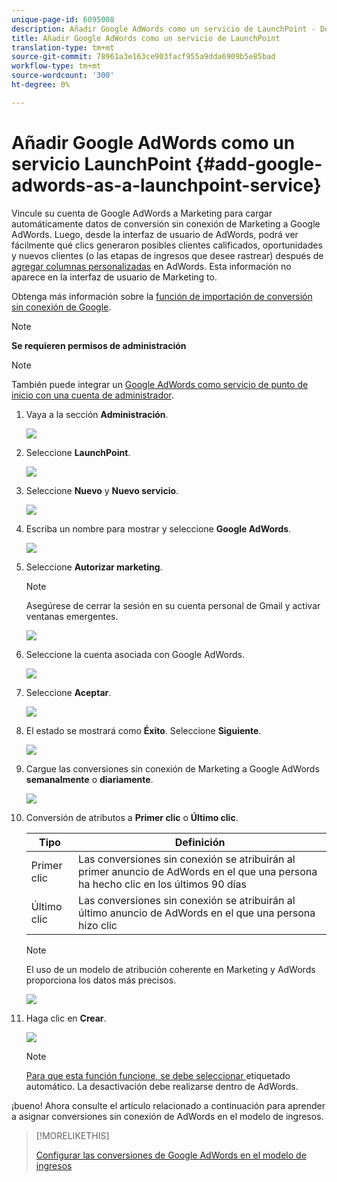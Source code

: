 ```yaml
---
unique-page-id: 6095008
description: Añadir Google AdWords como un servicio de LaunchPoint - Documentos de marketing - Documentación del producto
title: Añadir Google AdWords como un servicio de LaunchPoint
translation-type: tm+mt
source-git-commit: 78961a3e163ce903facf955a9dda6909b5e85bad
workflow-type: tm+mt
source-wordcount: '300'
ht-degree: 0%

---
```



# Añadir Google AdWords como un servicio LaunchPoint {#add-google-adwords-as-a-launchpoint-service}

Vincule su cuenta de Google AdWords a Marketing para cargar automáticamente datos de conversión sin conexión de Marketing a Google AdWords. Luego, desde la interfaz de usuario de AdWords, podrá ver fácilmente qué clics generaron posibles clientes calificados, oportunidades y nuevos clientes (o las etapas de ingresos que desee rastrear) después de [agregar columnas personalizadas](https://support.google.com/adwords/answer/3073556) en AdWords. Esta información no aparece en la interfaz de usuario de Marketing to.

Obtenga más información sobre la [función de importación de conversión sin conexión de Google](https://support.google.com/adwords/answer/2998031?hl=en).

>[!NOTE]
>
>**Se requieren permisos de administración**

>[!NOTE]
>
>También puede integrar un [Google AdWords como servicio de punto de inicio con una cuenta de administrador](/help/marketo/product-docs/administration/additional-integrations/add-google-adwords-as-a-launchpoint-service-with-a-manager-account.md).

1. Vaya a la sección **Administración**.

   ![](assets/login-admin.png)

1. Seleccione **LaunchPoint**.

   ![](assets/image2014-12-5-14-3a35-3a27.png)

1. Seleccione **Nuevo** y **Nuevo servicio**.

   ![](assets/image2015-2-23-14-3a54-3a50.png)

1. Escriba un nombre para mostrar y seleccione **Google AdWords**.

   ![](assets/new-service-google.png)

1. Seleccione **Autorizar marketing**.

   >[!NOTE]
   >
   >Asegúrese de cerrar la sesión en su cuenta personal de Gmail y activar ventanas emergentes.

   ![](assets/image2015-2-26-20-3a54-3a1.png)

1. Seleccione la cuenta asociada con Google AdWords.

   ![](assets/image2015-2-23-15-3a31-3a16.png)

1. Seleccione **Aceptar**.

   ![](assets/image2015-2-23-16-3a32-3a45.png)

1. El estado se mostrará como **Éxito**. Seleccione **Siguiente**.

   ![](assets/image2015-2-26-20-3a55-3a21.png)

1. Cargue las conversiones sin conexión de Marketing a Google AdWords **semanalmente** o **diariamente**.

   ![](assets/image2015-2-23-16-3a53-3a4.png)

1. Conversión de atributos a **Primer clic** o **Último clic**.

   | Tipo | Definición |
   |---|---|
   | Primer clic | Las conversiones sin conexión se atribuirán al primer anuncio de AdWords en el que una persona ha hecho clic en los últimos 90 días |
   | Último clic | Las conversiones sin conexión se atribuirán al último anuncio de AdWords en el que una persona hizo clic |

   >[!NOTE]
   >
   >El uso de un modelo de atribución coherente en Marketing y AdWords proporciona los datos más precisos.

   ![](assets/image2015-2-23-16-3a57-3a49.png)

1. Haga clic en **Crear**.

   ![](assets/image2015-2-23-17-3a50-3a9.png)

   >[!NOTE]
   >
   >[Para que esta función funcione, se debe seleccionar ](https://support.google.com/adwords/answer/1752125?hl=en) etiquetado automático. La desactivación debe realizarse dentro de AdWords.

¡bueno! Ahora consulte el artículo relacionado a continuación para aprender a asignar conversiones sin conexión de AdWords en el modelo de ingresos.

>[!MORELIKETHIS]
>
>[Configurar las conversiones de Google AdWords en el modelo de ingresos](/help/marketo/product-docs/reporting/revenue-cycle-analytics/revenue-cycle-models/set-google-adwords-conversions-in-the-revenue-model.md)
